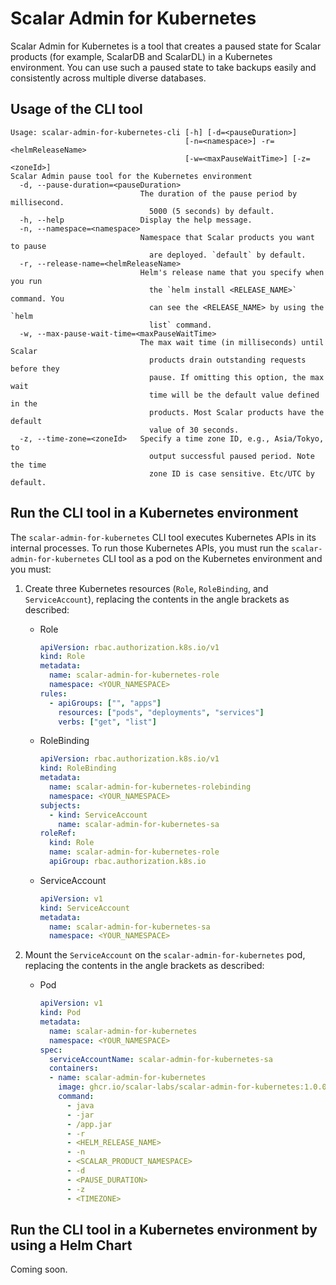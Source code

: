 # Scalar Admin for Kubernetes

Scalar Admin for Kubernetes is a tool that creates a paused state for Scalar products (for example, ScalarDB and ScalarDL) in a Kubernetes environment. You can use such a paused state to take backups easily and consistently across multiple diverse databases.

## Usage of the CLI tool

```console
Usage: scalar-admin-for-kubernetes-cli [-h] [-d=<pauseDuration>]
                                       [-n=<namespace>] -r=<helmReleaseName>
                                       [-w=<maxPauseWaitTime>] [-z=<zoneId>]
Scalar Admin pause tool for the Kubernetes environment
  -d, --pause-duration=<pauseDuration>
                             The duration of the pause period by millisecond.
                               5000 (5 seconds) by default.
  -h, --help                 Display the help message.
  -n, --namespace=<namespace>
                             Namespace that Scalar products you want to pause
                               are deployed. `default` by default.
  -r, --release-name=<helmReleaseName>
                             Helm's release name that you specify when you run
                               the `helm install <RELEASE_NAME>` command. You
                               can see the <RELEASE_NAME> by using the `helm
                               list` command.
  -w, --max-pause-wait-time=<maxPauseWaitTime>
                             The max wait time (in milliseconds) until Scalar
                               products drain outstanding requests before they
                               pause. If omitting this option, the max wait
                               time will be the default value defined in the
                               products. Most Scalar products have the default
                               value of 30 seconds.
  -z, --time-zone=<zoneId>   Specify a time zone ID, e.g., Asia/Tokyo, to
                               output successful paused period. Note the time
                               zone ID is case sensitive. Etc/UTC by default.
```

## Run the CLI tool in a Kubernetes environment

The `scalar-admin-for-kubernetes` CLI tool executes Kubernetes APIs in its internal processes. To run those Kubernetes APIs, you must run the `scalar-admin-for-kubernetes` CLI tool as a pod on the Kubernetes environment and you must:

1. Create three Kubernetes resources (`Role`, `RoleBinding`, and `ServiceAccount`), replacing the contents in the angle brackets as described:

   * Role

     ```yaml
     apiVersion: rbac.authorization.k8s.io/v1
     kind: Role
     metadata:
       name: scalar-admin-for-kubernetes-role
       namespace: <YOUR_NAMESPACE>
     rules:
       - apiGroups: ["", "apps"]
         resources: ["pods", "deployments", "services"]
         verbs: ["get", "list"]
     ```

   * RoleBinding

     ```yaml
     apiVersion: rbac.authorization.k8s.io/v1
     kind: RoleBinding
     metadata:
       name: scalar-admin-for-kubernetes-rolebinding
       namespace: <YOUR_NAMESPACE>
     subjects:
       - kind: ServiceAccount
         name: scalar-admin-for-kubernetes-sa
     roleRef:
       kind: Role
       name: scalar-admin-for-kubernetes-role
       apiGroup: rbac.authorization.k8s.io
     ```

   * ServiceAccount

     ```yaml
     apiVersion: v1
     kind: ServiceAccount
     metadata:
       name: scalar-admin-for-kubernetes-sa
       namespace: <YOUR_NAMESPACE>
     ```

1. Mount the `ServiceAccount` on the `scalar-admin-for-kubernetes` pod, replacing the contents in the angle brackets as described:

   * Pod

     ```yaml
     apiVersion: v1
     kind: Pod
     metadata:
       name: scalar-admin-for-kubernetes
       namespace: <YOUR_NAMESPACE>
     spec:
       serviceAccountName: scalar-admin-for-kubernetes-sa
       containers:
       - name: scalar-admin-for-kubernetes
         image: ghcr.io/scalar-labs/scalar-admin-for-kubernetes:1.0.0
         command:
           - java
           - -jar
           - /app.jar
           - -r
           - <HELM_RELEASE_NAME>
           - -n
           - <SCALAR_PRODUCT_NAMESPACE>
           - -d
           - <PAUSE_DURATION>
           - -z
           - <TIMEZONE>
     ```

## Run the CLI tool in a Kubernetes environment by using a Helm Chart

Coming soon.
